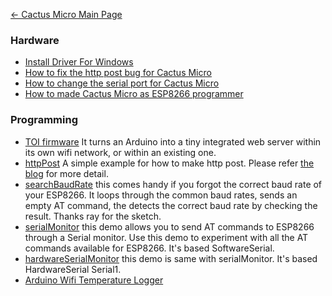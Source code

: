 [← Cactus Micro Main Page](/Cactus_Micro "wikilink")

### Hardware

  - [Install Driver For
    Windows](http://www.arduino.cc/en/Guide/ArduinoLeonardoMicro#toc10)
  - [How to fix the http post bug for Cactus
    Micro](http://blog.aprbrother.com/p/303)
  - [How to change the serial port for Cactus
    Micro](http://blog.aprbrother.com/p/281)
  - [How to made Cactus Micro as ESP8266
    programmer](http://blog.aprbrother.com/p/283)

### Programming

  - [TOI
    firmware](https://github.com/dherrendoerfer/TOI_Firmware/tree/master/Cactus_Micro)
    It turns an Arduino into a tiny integrated web server within its own
    wifi network, or within an existing
    one.
  - [httpPost](https://github.com/AprilBrother/cactus-micro/tree/master/examples/arduino/httpPost)
    A simple example for how to make http post. Please refer [the
    blog](http://blog.aprbrother.com/p/303) for more
    detail.
  - [searchBaudRate](https://github.com/AprilBrother/cactus-micro/tree/master/examples/arduino/searchBaudRate)
    this comes handy if you forgot the correct baud rate of your
    ESP8266. It loops through the common baud rates, sends an empty AT
    command, the detects the correct baud rate by checking the result.
    Thanks ray for the
    sketch.
  - [serialMonitor](https://github.com/AprilBrother/cactus-micro/tree/master/examples/arduino/serialMonitor)
    this demo allows you to send AT commands to ESP8266 through a Serial
    monitor. Use this demo to experiment with all the AT commands
    available for ESP8266. It's based
    SoftwareSerial.
  - [hardwareSerialMonitor](https://github.com/AprilBrother/cactus-micro/tree/master/examples/arduino/hardwareSerialMonitor)
    this demo is same with serialMonitor. It's based HardwareSerial
    Serial1.
  - [Arduino Wifi Temperature
    Logger](http://www.instructables.com/id/Arduino-Wifi-Temperature-Logger/)